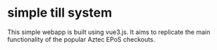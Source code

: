 # simple till system

This simple webapp is built using vue3.js.
It aims to replicate the main functionality of the popular Aztec EPoS checkouts.
